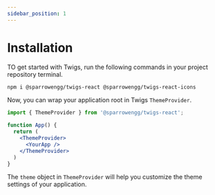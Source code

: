 ```yaml
---
sidebar_position: 1
---
```


# Installation
TO get started with Twigs, run the following commands in your project repository terminal. 

```bash
npm i @sparrowengg/twigs-react @sparrowengg/twigs-react-icons
```

Now, you can wrap your application root in Twigs `ThemeProvider`. 

```jsx
import { ThemeProvider } from '@sparrowengg/twigs-react';

function App() {
  return (
    <ThemeProvider>
      <YourApp />
    </ThemeProvider>
  )
}
```

The `theme` object in `ThemeProvider` will help you customize the theme settings of your application. 
